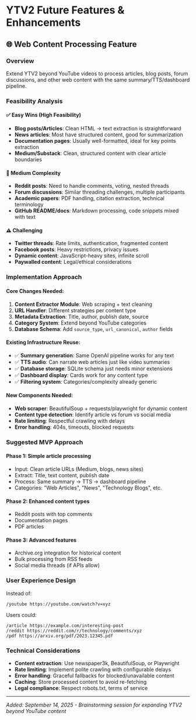 # YTV2 Future Features & Enhancements

## 🌐 Web Content Processing Feature

### Overview
Extend YTV2 beyond YouTube videos to process articles, blog posts, forum discussions, and other web content with the same summary/TTS/dashboard pipeline.

### Feasibility Analysis

#### ✅ **Easy Wins (High Feasibility)**
- **Blog posts/Articles**: Clean HTML → text extraction is straightforward
- **News articles**: Most have structured content, good for summarization
- **Documentation pages**: Usually well-formatted, ideal for key points extraction
- **Medium/Substack**: Clean, structured content with clear article boundaries

#### 🔧 **Medium Complexity**
- **Reddit posts**: Need to handle comments, voting, nested threads
- **Forum discussions**: Similar threading challenges, multiple participants
- **Academic papers**: PDF handling, citation extraction, technical terminology
- **GitHub README/docs**: Markdown processing, code snippets mixed with text

#### ⚠️ **Challenging**
- **Twitter threads**: Rate limits, authentication, fragmented content
- **Facebook posts**: Heavy restrictions, privacy issues
- **Dynamic content**: JavaScript-heavy sites, infinite scroll
- **Paywalled content**: Legal/ethical considerations

### Implementation Approach

#### **Core Changes Needed:**
1. **Content Extractor Module**: Web scraping + text cleaning
2. **URL Handler**: Different strategies per content type
3. **Metadata Extraction**: Title, author, publish date, source
4. **Category System**: Extend beyond YouTube categories
5. **Database Schema**: Add `source_type`, `url_canonical`, `author` fields

#### **Existing Infrastructure Reuse:**
- ✅ **Summary generation**: Same OpenAI pipeline works for any text
- ✅ **TTS audio**: Can narrate web articles just like video summaries  
- ✅ **Database storage**: SQLite schema just needs minor extensions
- ✅ **Dashboard display**: Cards work for any content type
- ✅ **Filtering system**: Categories/complexity already generic

#### **New Components Needed:**
- **Web scraper**: BeautifulSoup + requests/playwright for dynamic content
- **Content type detection**: Identify article vs forum vs social media
- **Rate limiting**: Respectful crawling with delays
- **Error handling**: 404s, timeouts, blocked requests

### Suggested MVP Approach

#### **Phase 1**: Simple article processing
- Input: Clean article URLs (Medium, blogs, news sites)
- Extract: Title, text content, publish date
- Process: Same summary → TTS → dashboard pipeline
- Categories: "Web Articles", "News", "Technology Blogs", etc.

#### **Phase 2**: Enhanced content types
- Reddit posts with top comments
- Documentation pages
- PDF articles

#### **Phase 3**: Advanced features
- Archive.org integration for historical content
- Bulk processing from RSS feeds
- Social media threads (if APIs allow)

### User Experience Design

Instead of:
```
/youtube https://youtube.com/watch?v=xyz
```

Users could:
```
/article https://example.com/interesting-post
/reddit https://reddit.com/r/technology/comments/xyz
/pdf https://arxiv.org/pdf/2023.12345.pdf
```

### Technical Considerations
- **Content extraction**: Use newspaper3k, BeautifulSoup, or Playwright
- **Rate limiting**: Implement polite crawling with configurable delays
- **Error handling**: Graceful fallbacks for blocked/unavailable content
- **Caching**: Store processed content to avoid re-fetching
- **Legal compliance**: Respect robots.txt, terms of service

---

*Added: September 14, 2025 - Brainstorming session for expanding YTV2 beyond YouTube content*